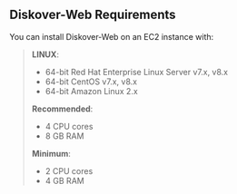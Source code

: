 ## Diskover-Web Requirements

You can install Diskover-Web on an EC2 instance with:

>**LINUX**:
>- 64-bit Red Hat Enterprise Linux Server v7.x, v8.x
>- 64-bit CentOS v7.x, v8.x
>- 64-bit Amazon Linux 2.x
>
>**Recommended**:
>- 4 CPU cores
>- 8 GB RAM
>
>**Minimum**:
>- 2 CPU cores
>- 4 GB RAM
